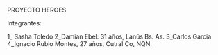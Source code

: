 PROYECTO HEROES

Integrantes:

1_ Sasha Toledo
2_Damian Ebel: 31 años, Lanús Bs. As.
3_Carlos Garcia
4_Ignacio Rubio Montes, 27 años, Cutral Co, NQN.

